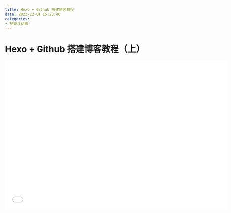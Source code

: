 ```yaml
---
title: Hexo + Github 搭建博客教程
date: 2023-12-04 15:23:46
categories:
- 视频与动画
---
```


# Hexo + Github 搭建博客教程（上）

<iframe src="//player.bilibili.com/player.html?bvid=BV1gN411M7WG&page=1"
    width="720" 
    height="480"
    scrolling="no"
    border="0"
    frameborder="no"
    framespacing="0"
    allowfullscreen="true"> 
</iframe>

<!-- # Hexo + Github 搭建博客教程（中）
# Hexo + Github 搭建博客教程（下） -->